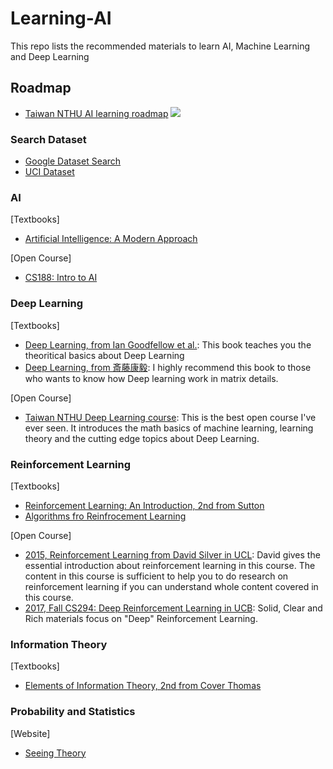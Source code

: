 # Learning-AI

This repo lists the recommended materials to learn AI, Machine Learning and Deep Learning

## Roadmap
- [Taiwan NTHU AI learning roadmap](https://idea.cs.nthu.edu.tw/~AIcoursemap/home/index)
![](https://idea.cs.nthu.edu.tw/~AIcoursemap/home/assets/images/roadmap/static/Course-Roadmap.svg)

### Search Dataset
- [Google Dataset Search](https://toolbox.google.com/datasetsearch)
- [UCI Dataset](https://archive.ics.uci.edu/ml/datasets.html)

### AI
[Textbooks]
- [Artificial Intelligence: A Modern Approach](http://aima.cs.berkeley.edu/)

[Open Course]
- [CS188: Intro to AI](http://ai.berkeley.edu/home.html) 

### Deep Learning
[Textbooks]
- [Deep Learning, from Ian Goodfellow et al.](http://www.deeplearningbook.org/): This book teaches you the theoritical basics about Deep Learning
- [Deep Learning, from 斎藤康毅](https://cf-assets2.tenlong.com.tw/products/images/000/109/549/original/A523.jpg?1525539712): I highly recommend this book to those who wants to know how Deep learning work in matrix details.

[Open Course]
- [Taiwan NTHU Deep Learning course](https://nthu-datalab.github.io/ml/index.html): This is the best open course I've ever seen. It introduces the math basics of machine learning, learning theory and the cutting edge topics about Deep Learning.

### Reinforcement Learning
[Textbooks]
- [Reinforcement Learning: An Introduction, 2nd from Sutton](http://incompleteideas.net/book/the-book-2nd.html)
- [Algorithms fro Reinfrocement Learning](https://sites.ualberta.ca/~szepesva/RLBook.html)

[Open Course]
- [2015, Reinforcement Learning from David Silver in UCL](http://www0.cs.ucl.ac.uk/staff/d.silver/web/Teaching.html): David gives the essential introduction about reinforcement learning in this course. The content in this course is sufficient to help you to do research on reinforcement learning if you can understand whole content covered in this course.
- [2017, Fall CS294: Deep Reinforcement Learning in UCB](http://rll.berkeley.edu/deeprlcourse/): Solid, Clear and Rich materials focus on "Deep" Reinforcement Learning. 

### Information Theory
[Textbooks]
- [Elements of Information Theory, 2nd from Cover Thomas](https://www.wiley.com/en-us/Elements+of+Information+Theory%2C+2nd+Edition-p-9780471241959)

### Probability and Statistics
[Website]
- [Seeing Theory](http://students.brown.edu/seeing-theory/index.html#firstPage)
